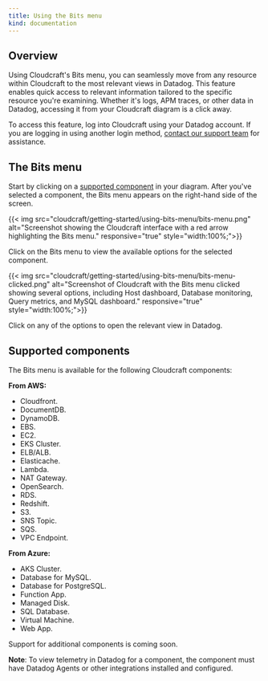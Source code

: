 ```yaml
---
title: Using the Bits menu
kind: documentation
---
```


## Overview

Using Cloudcraft's Bits menu, you can seamlessly move from any resource within Cloudcraft to the most relevant views in Datadog. This feature enables quick access to relevant information tailored to the specific resource you're examining. Whether it's logs, APM traces, or other data in Datadog, accessing it from your Cloudcraft diagram is a click away.

<div class="alert alert-info">To access this feature, log into Cloudcraft using your Datadog account. If you are logging in using another login method, <a href="https://app.cloudcraft.co/app/support">contact our support team</a> for assistance.</div>

## The Bits menu

Start by clicking on a [supported component](#supported-components) in your diagram. After you've selected a component, the Bits menu appears on the right-hand side of the screen.

{{< img src="cloudcraft/getting-started/using-bits-menu/bits-menu.png" alt="Screenshot showing the Cloudcraft interface with a red arrow highlighting the Bits menu." responsive="true" style="width:100%;">}}

Click on the Bits menu to view the available options for the selected component.

{{< img src="cloudcraft/getting-started/using-bits-menu/bits-menu-clicked.png" alt="Screenshot of Cloudcraft with the Bits menu clicked showing several options, including Host dashboard, Database monitoring, Query metrics, and MySQL dashboard." responsive="true" style="width:100%;">}}

Click on any of the options to open the relevant view in Datadog.

## Supported components

The Bits menu is available for the following Cloudcraft components:

**From AWS:**

- Cloudfront.
- DocumentDB.
- DynamoDB.
- EBS.
- EC2.
- EKS Cluster.
- ELB/ALB.
- Elasticache.
- Lambda.
- NAT Gateway.
- OpenSearch.
- RDS.
- Redshift.
- S3.
- SNS Topic.
- SQS.
- VPC Endpoint.

**From Azure:**

- AKS Cluster.
- Database for MySQL.
- Database for PostgreSQL.
- Function App.
- Managed Disk.
- SQL Database.
- Virtual Machine.
- Web App.

Support for additional components is coming soon.

**Note**: To view telemetry in Datadog for a component, the component must have Datadog Agents or other integrations installed and configured.
